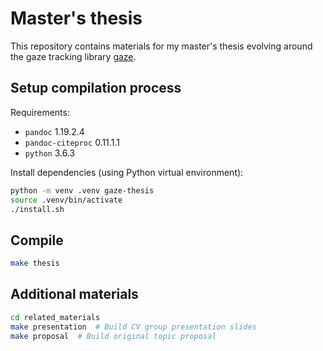 # Master's thesis

This repository contains materials for my master's thesis evolving around the
gaze tracking library [gaze](https://github.com/shoeffner/gaze).


## Setup compilation process

Requirements:
- `pandoc` 1.19.2.4
- `pandoc-citeproc` 0.11.1.1
- `python` 3.6.3


Install dependencies (using Python virtual environment):

```bash
python -m venv .venv gaze-thesis
source .venv/bin/activate
./install.sh
```


## Compile

```bash
make thesis
```


## Additional materials

```bash
cd related_materials
make presentation  # Build CV group presentation slides
make proposal  # Build original topic proposal
```

